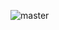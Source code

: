![master]([https://i.redd.it/60llku4sja451.gif](https://cutewallpaper.org/21/4k-wallpaper-gif/4k-Gif-Wallpaper-Nature.gif)https://cutewallpaper.org/21/4k-wallpaper-gif/4k-Gif-Wallpaper-Nature.gif)
